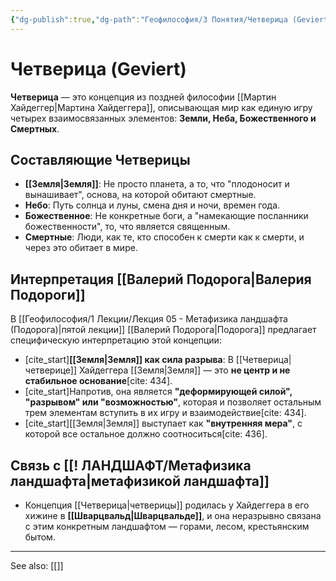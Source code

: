 ```yaml
---
{"dg-publish":true,"dg-path":"Геофилософия/3 Понятия/Четверица (Geviert)","permalink":"/geofilosofiya/3-ponyatiya/chetvericza-geviert/"}
---
```


# Четверица (Geviert)

**Четверица** — это концепция из поздней философии [[Мартин Хайдеггер\|Мартина Хайдеггера]], описывающая мир как единую игру четырех взаимосвязанных элементов: **Земли, Неба, Божественного и Смертных**.

## Составляющие Четверицы
- **[[Земля\|Земля]]**: Не просто планета, а то, что "плодоносит и вынашивает", основа, на которой обитают смертные.
- **Небо**: Путь солнца и луны, смена дня и ночи, времен года.
- **Божественное**: Не конкретные боги, а "намекающие посланники божественности", то, что является священным.
- **Смертные**: Люди, как те, кто способен к смерти как к смерти, и через это обитает в мире.

## Интерпретация [[Валерий Подорога\|Валерия Подороги]]
В [[Геофилософия/1 Лекции/Лекция 05 - Метафизика ландшафта (Подорога)\|пятой лекции]] [[Валерий Подорога\|Подорога]] предлагает специфическую интерпретацию этой концепции:
- [cite_start]**[[Земля\|Земля]] как сила разрыва**: В [[Четверица\|четверице]] Хайдеггера [[Земля\|Земля]] — это **не центр и не стабильное основание**[cite: 434].
- [cite_start]Напротив, она является **"деформирующей силой", "разрывом" или "возможностью"**, которая и позволяет остальным трем элементам вступить в их игру и взаимодействие[cite: 434].
- [cite_start][[Земля\|Земля]] выступает как **"внутренняя мера"**, с которой все остальное должно соотноситься[cite: 436].

## Связь с [[! ЛАНДШАФТ/Метафизика ландшафта\|метафизикой ландшафта]]
- Концепция [[Четверица\|четверицы]] родилась у Хайдеггера в его хижине в **[[Шварцвальд\|Шварцвальде]]**, и она неразрывно связана с этим конкретным ландшафтом — горами, лесом, крестьянским бытом.






---
See also:
[[]]

